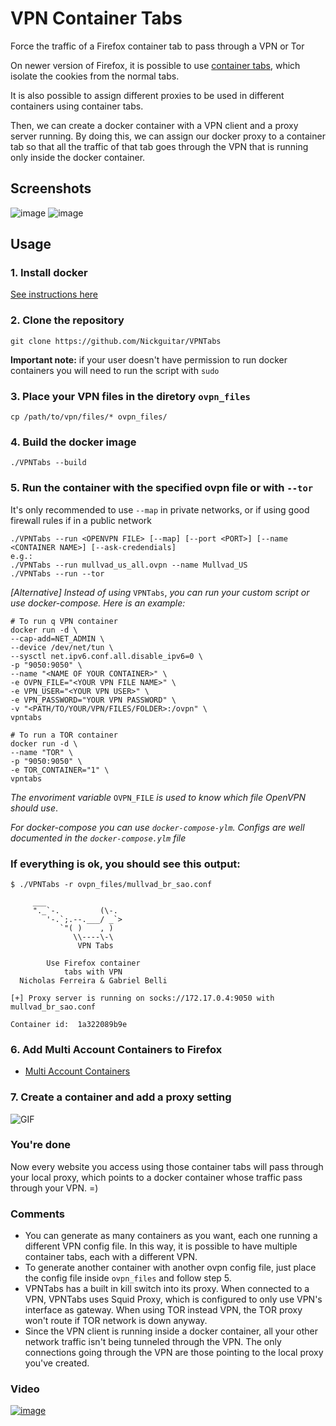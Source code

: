# VPN Container Tabs
Force the traffic of a Firefox container tab to pass through a VPN or Tor

On newer version of Firefox, it is possible to use [container tabs](https://support.mozilla.org/en-US/kb/containers), which isolate the cookies from the normal tabs.

It is also possible to assign different proxies to be used in different containers using container tabs.

Then, we can create a docker container with a VPN client and a proxy server running. By doing this, we can assign our docker proxy to a container tab so that all the traffic of that tab goes through the VPN that is running only inside the docker container.

## Screenshots

![image](https://user-images.githubusercontent.com/3837916/137650333-093842d5-f6a0-4fe9-8f0b-769a8dbc9bdb.png)
![image](https://user-images.githubusercontent.com/3837916/137136513-26b4cd53-c8cc-4486-94e1-92d16332bdc0.png)


## Usage

### 1. Install docker
[See instructions here](https://docs.docker.com/engine/install/)

### 2. Clone the repository
```
git clone https://github.com/Nickguitar/VPNTabs
```
**Important note:** if your user doesn't have permission to run docker containers you will need to run the script with `sudo`

### 3. Place your VPN files in the diretory `ovpn_files`
```
cp /path/to/vpn/files/* ovpn_files/
```

### 4. Build the docker image
```
./VPNTabs --build
```
### 5. Run the container with the specified ovpn file or with `--tor`
It's only recommended to use `--map` in private networks, or if using good firewall rules if in a public network
```
./VPNTabs --run <OPENVPN FILE> [--map] [--port <PORT>] [--name <CONTAINER NAME>] [--ask-credendials]
e.g.:
./VPNTabs --run mullvad_us_all.ovpn --name Mullvad_US
./VPNTabs --run --tor
```

*[Alternative] Instead of using* `VPNTabs`, *you can run your custom script or use docker-compose. Here is an example:*
```
# To run q VPN container
docker run -d \
--cap-add=NET_ADMIN \
--device /dev/net/tun \
--sysctl net.ipv6.conf.all.disable_ipv6=0 \
-p "9050:9050" \
--name "<NAME OF YOUR CONTAINER>" \
-e OVPN_FILE="<YOUR VPN FILE NAME>" \
-e VPN_USER="<YOUR VPN USER>" \
-e VPN_PASSWORD="YOUR VPN PASSWORD" \
-v "<PATH/TO/YOUR/VPN/FILES/FOLDER>:/ovpn" \
vpntabs

# To run a TOR container
docker run -d \
--name "TOR" \
-p "9050:9050" \
-e TOR_CONTAINER="1" \
vpntabs
```
*The envoriment variable* `OVPN_FILE` *is used to know which file OpenVPN should use*.

*For docker-compose you can use `docker-compose-ylm`. Configs are well documented in the `docker-compose.ylm` file*

### If everything is ok, you should see this output:
```
$ ./VPNTabs -r ovpn_files/mullvad_br_sao.conf

     ___
     "._`-.         (\-.
        '-.`;.--.___/ _`>
           `"( )    , ) 
              \\----\-\
               VPN Tabs

        Use Firefox container
            tabs with VPN
  Nicholas Ferreira & Gabriel Belli

[+] Proxy server is running on socks://172.17.0.4:9050 with mullvad_br_sao.conf

Container id:  1a322089b9e
```

### 6. Add Multi Account Containers to Firefox

- [Multi Account Containers](https://addons.mozilla.org/en-US/firefox/addon/multi-account-containers/)

### 7. Create a container and add a proxy setting

![GIF](https://user-images.githubusercontent.com/14808000/156259185-110ce85d-daa4-4087-b530-7c48c4487108.gif)

### You're done

Now every website you access using those container tabs will pass through your local proxy, which points to a docker container whose traffic pass through your VPN. =)

### Comments

- You can generate as many containers as you want, each one running a different VPN config file. In this way, it is possible to have multiple container tabs, each with a different VPN.
- To generate another container with another ovpn config file, just place the config file inside `ovpn_files` and follow step 5.
- VPNTabs has a built in kill switch into its proxy. When connected to a VPN, VPNTabs uses Squid Proxy, which is configured to only use VPN's interface as gateway. When using TOR instead VPN, the TOR proxy won't route if TOR network is down anyway.
- Since the VPN client is running inside a docker container, all your other network traffic isn't being tunneled through the VPN. The only connections going through the VPN are those pointing to the local proxy you've created.

### Video

[![image](https://user-images.githubusercontent.com/3837916/139519441-5124bb99-3460-4ef6-8959-fc3a2f2c5e6e.png)](https://www.youtube.com/watch?v=1JmR-XJ0Ug0)

